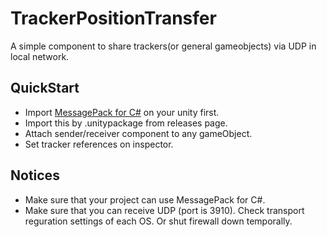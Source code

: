 # TrackerPositionTransfer
A simple component to share trackers(or general gameobjects) via UDP in local network.

## QuickStart
- Import [MessagePack for C#](https://github.com/neuecc/MessagePack-CSharp/releases) on your unity first.
- Import this by .unitypackage from releases page.
- Attach sender/receiver component to any gameObject.
- Set tracker references on inspector.

## Notices
- Make sure that your project can use MessagePack for C#.
- Make sure that you can receive UDP (port is 3910). Check transport reguration settings of each OS. Or shut firewall down temporally.
